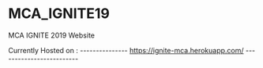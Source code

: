 # MCA_IGNITE19
MCA IGNITE 2019 Website

Currently Hosted on : 
      ---------------  https://ignite-mca.herokuapp.com/   -------------------------
